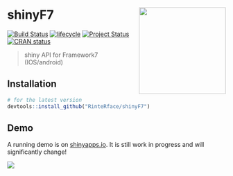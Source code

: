 # shinyF7 <img src="https://rinterface.com/inst/images/F7.svg" width="200px" align="right"/>
[![Build Status](https://travis-ci.org/RinteRface/shinyF7.svg?branch=master)](https://travis-ci.org/RinteRface/shinyF7)
[![lifecycle](https://img.shields.io/badge/lifecycle-maturing-ff69b4.svg)](https://www.tidyverse.org/lifecycle/#maturing)
[![Project Status](https://www.repostatus.org/badges/latest/wip.svg)](https://www.repostatus.org/#wip)
[![CRAN status](https://www.r-pkg.org/badges/version/shinyF7)](https://cran.r-project.org/package=shinyF7)

> shiny API for Framework7 (IOS/android)


## Installation

```r
# for the latest version
devtools::install_github("RinteRface/shinyF7")
```

## Demo

A running demo is on [shinyapps.io](https://dgranjon.shinyapps.io/miniUI2Demo/).
It is still work in progress and will significantly change!

![](man/figures/demo_ios.gif)

